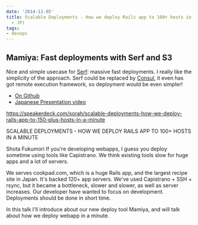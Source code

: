 ```yaml
---
date: '2014-11-05'
title: Scalable Deployments - How we deploy Rails app to 100+ hosts in a minute (Cookpad
  - JP)
tags:
- devops
---
```




## Mamiya: Fast deployments with Serf and S3


Nice and simple usecase for [Serf](https://www.serfdom.io/): massive fast deployments. I really like the simplicity of the approach. Serf could be replaced by [Consul](https://consul.io/), it even has got remote execution framework, so deployment would be even simpler!



  - [On Github](https://github.com/sorah/mamiya)
  - [Japanese Presentation video](http://rubykaigi.org/2014/presentation/S-ShotaFukumori)



<!--more-->


<script async class="speakerdeck-embed" data-id="b22712e0246e0132bddb12a238f45ab0" data-ratio="1.77777777777778" src="//speakerdeck.com/assets/embed.js"></script>

https://speakerdeck.com/sorah/scalable-deployments-how-we-deploy-rails-app-to-150-plus-hosts-in-a-minute


SCALABLE DEPLOYMENTS - HOW WE DEPLOY RAILS APP TO 100+ HOSTS IN A MINUTE

Shota Fukumori
If you're developing webapps, I guess you deploy sometime using tools like Capistrano. We think existing tools slow for huge apps and a lot of servers.

We serves cookpad.com, which is a huge Rails app, and the largest recipe site in Japan. It's backed 120+ app servers. We've used Capistrano + SSH + rsync, but it became a bottleneck, slower and slower, as well as server increases. Our developer have wanted to focus on development. Deployments should be done in short time.

In this talk I'll introduce about our new deploy tool Mamiya, and will talk about how we deploy webapp in a minute.

